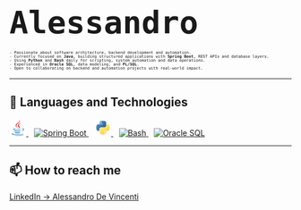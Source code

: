 # <span style="font-family: 'Consolas', monospace; font-size: 2em;">Alessandro</span>

<p style="font-family: 'Consolas', monospace; font-size: 0.5em; line-height: 1.0;">
  - Passionate about software architecture, backend development and automation.<br>
  - Currently focused on <strong>Java</strong>, building structured applications with <strong>Spring Boot</strong>, REST APIs and database layers.<br>
  - Using <strong>Python</strong> and <strong>Bash</strong> daily for scripting, system automation and data operations.<br>
  - Experienced in <strong>Oracle SQL</strong>, data modeling, and <strong>PL/SQL</strong>.<br>
  - Open to collaborating on backend and automation projects with real-world impact.<br>
</p>

---

## 🧰 Languages and Technologies

<p align="left">
  <a href="https://www.java.com/" style="margin-right: 10px;">
    <img src="https://raw.githubusercontent.com/devicons/devicon/master/icons/java/java-original.svg" alt="Java" width="30" height="30" />
  </a>
  <a href="https://spring.io/projects/spring-boot" style="margin-right: 10px;">
    <img src="https://www.vectorlogo.zone/logos/springio/springio-icon.svg" alt="Spring Boot" width="30" height="30" />
  </a>
  <a href="https://www.python.org/" style="margin-right: 10px;">
    <img src="https://raw.githubusercontent.com/devicons/devicon/master/icons/python/python-original.svg" alt="Python" width="30" height="30" />
  </a>
  <a href="https://www.gnu.org/software/bash/" style="margin-right: 10px;">
    <img src="https://upload.wikimedia.org/wikipedia/commons/4/4b/Bash_Logo_Colored.svg" alt="Bash" width="30" height="30" />
  </a>
  <a href="https://www.oracle.com/database/" style="margin-right: 10px;">
    <img src="https://img.icons8.com/color/48/000000/oracle-logo.png" alt="Oracle SQL" width="30" height="30" />
  </a>
</p>

---

## 📫 How to reach me
[LinkedIn → Alessandro De Vincenti](https://www.linkedin.com/in/alessandro-de-vincenti)
